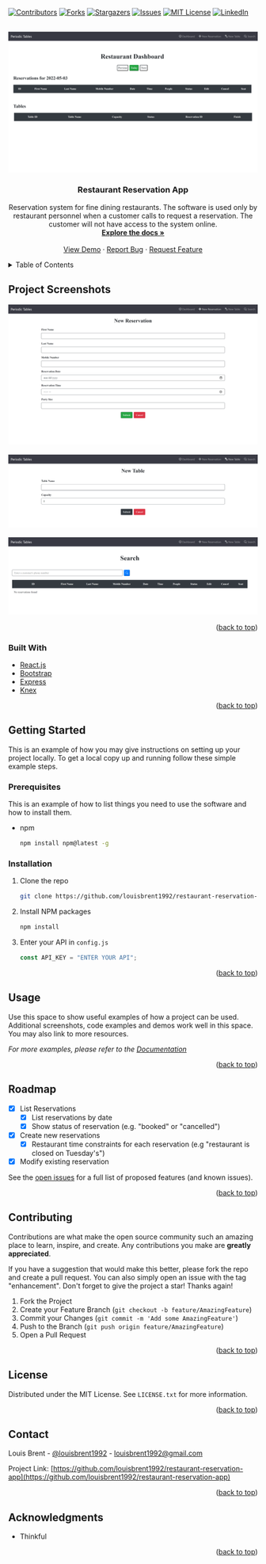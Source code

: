<div id="top"></div>
<!--
*** Thanks for checking out the Best-README-Template. If you have a suggestion
*** that would make this better, please fork the repo and create a pull request
*** or simply open an issue with the tag "enhancement".
*** Don't forget to give the project a star!
*** Thanks again! Now go create something AMAZING! :D
-->

<!-- PROJECT SHIELDS -->
<!--
*** I'm using markdown "reference style" links for readability.
*** Reference links are enclosed in brackets [ ] instead of parentheses ( ).
*** See the bottom of this document for the declaration of the reference variables
*** for contributors-url, forks-url, etc. This is an optional, concise syntax you may use.
*** https://www.markdownguide.org/basic-syntax/#reference-style-links
-->

[![Contributors][contributors-shield]][contributors-url]
[![Forks][forks-shield]][forks-url]
[![Stargazers][stars-shield]][stars-url]
[![Issues][issues-shield]][issues-url]
[![MIT License][license-shield]][license-url]
[![LinkedIn][linkedin-shield]][linkedin-url]

<!-- PROJECT LOGO -->
<br />
<div align="center">
  <a target="_blank" href="https://restaurant-frontend-deployment.herokuapp.com/">
    <img src="./Public/images/dashboardScreen.png" alt="Logo">
  </a>

<h3 align="center">Restaurant Reservation App</h3>

  <p align="center">
    Reservation system for fine dining restaurants. The software is used only by restaurant personnel when a customer calls to request a reservation. The customer will not have access to the system online.
    <br />
    <a href="https://github.com/louisbrent1992/restaurant-reservation-app"><strong>Explore the docs »</strong></a>
    <br />
    <br />
    <a target="_blank" href="https://restaurant-frontend-deployment.herokuapp.com/dashboard">View Demo</a>
    ·
    <a target="_blank" href="https://github.com/louisbrent1992/restaurant-reservation-app/issues">Report Bug</a>
    ·
    <a target="_blank" href="https://github.com/louisbrent1992/restaurant-reservation-app/issues">Request Feature</a>
  </p>
</div>

<!-- TABLE OF CONTENTS -->
<details>
  <summary>Table of Contents</summary>
  <ol>
    <li>
      <a href="#about-the-project">Project Screenshots</a>
      <ul>
        <li><a href="#built-with">Built With</a></li>
      </ul>
    </li>
    <li>
      <a href="#getting-started">Getting Started</a>
      <ul>
        <li><a href="#prerequisites">Prerequisites</a></li>
        <li><a href="#installation">Installation</a></li>
      </ul>
    </li>
    <li><a href="#usage">Usage</a></li>
    <li><a href="#roadmap">Roadmap</a></li>
    <li><a href="#contributing">Contributing</a></li>
    <li><a href="#license">License</a></li>
    <li><a href="#contact">Contact</a></li>
    <li><a href="#acknowledgments">Acknowledgments</a></li>
  </ol>
</details>

<!-- Project Screenshots -->

## Project Screenshots

[![Restaurant Reservation App Screen Shot][product-screenshot]](https://example.com)
<br />
<br />
[![Restaurant Reservation App Screen Shot 2][product-screenshot 2]](https://example.com)
<br />
<br />
[![Restaurant Reservation App Screen Shot 3][product-screenshot 3]](https://example.com)

<p align="right">(<a href="#top">back to top</a>)</p>

### Built With

- [React.js](https://reactjs.org/)
- [Bootstrap](https://getbootstrap.com)
- [Express](https://expressjs.com)
- [Knex](https://knexjs.org)

<p align="right">(<a href="#top">back to top</a>)</p>

<!-- GETTING STARTED -->

## Getting Started

This is an example of how you may give instructions on setting up your project locally.
To get a local copy up and running follow these simple example steps.

### Prerequisites

This is an example of how to list things you need to use the software and how to install them.

- npm
  ```sh
  npm install npm@latest -g
  ```

### Installation

1. Clone the repo
   ```sh
   git clone https://github.com/louisbrent1992/restaurant-reservation-app.git
   ```
2. Install NPM packages
   ```sh
   npm install
   ```
3. Enter your API in `config.js`
   ```js
   const API_KEY = "ENTER YOUR API";
   ```

<p align="right">(<a href="#top">back to top</a>)</p>

<!-- USAGE EXAMPLES -->

## Usage

Use this space to show useful examples of how a project can be used. Additional screenshots, code examples and demos work well in this space. You may also link to more resources.

_For more examples, please refer to the [Documentation](https://example.com)_

<p align="right">(<a href="#top">back to top</a>)</p>

<!-- ROADMAP -->

## Roadmap

- [x] List Reservations
  - [x] List reservations by date
  - [x] Show status of reservation (e.g. "booked" or "cancelled")
- [x] Create new reservations
  - [x] Restaurant time constraints for each reservation (e.g "restaurant is closed on Tuesday's")  
- [x] Modify existing reservation

See the [open issues](https://github.com/louisbrent1992/restaurant-reservation-app/issues) for a full list of proposed features (and known issues).

<p align="right">(<a href="#top">back to top</a>)</p>

<!-- CONTRIBUTING -->

## Contributing

Contributions are what make the open source community such an amazing place to learn, inspire, and create. Any contributions you make are **greatly appreciated**.

If you have a suggestion that would make this better, please fork the repo and create a pull request. You can also simply open an issue with the tag "enhancement".
Don't forget to give the project a star! Thanks again!

1. Fork the Project
2. Create your Feature Branch (`git checkout -b feature/AmazingFeature`)
3. Commit your Changes (`git commit -m 'Add some AmazingFeature'`)
4. Push to the Branch (`git push origin feature/AmazingFeature`)
5. Open a Pull Request

<p align="right">(<a href="#top">back to top</a>)</p>

<!-- LICENSE -->

## License

Distributed under the MIT License. See `LICENSE.txt` for more information.

<p align="right">(<a href="#top">back to top</a>)</p>

<!-- CONTACT -->

## Contact

Louis Brent - [@louisbrent1992](https://twitter.com/louisbrent1992) - louisbrent1992@gmail.com

Project Link: [https://github.com/louisbrent1992/restaurant-reservation-app](https://github.com/louisbrent1992/restaurant-reservation-app)

<p align="right">(<a href="#top">back to top</a>)</p>

<!-- ACKNOWLEDGMENTS -->

## Acknowledgments

- Thinkful

<p align="right">(<a href="#top">back to top</a>)</p>

<!-- MARKDOWN LINKS & IMAGES -->
<!-- https://www.markdownguide.org/basic-syntax/#reference-style-links -->

[contributors-shield]: https://img.shields.io/github/contributors/louisbrent1992/restaurant-reservation-app.svg?style=for-the-badge
[contributors-url]: https://github.com/louisbrent1992/restaurant-reservation-app/graphs/contributors
[forks-shield]: https://img.shields.io/github/forks/louisbrent1992/restaurant-reservation-app.svg?style=for-the-badge
[forks-url]: https://github.com/louisbrent1992/restaurant-reservation-app/network/members
[stars-shield]: https://img.shields.io/github/stars/louisbrent1992/restaurant-reservation-app.svg?style=for-the-badge
[stars-url]: https://github.com/louisbrent1992/restaurant-reservation-app/stargazers
[issues-shield]: https://img.shields.io/github/issues/louisbrent1992/restaurant-reservation-app.svg?style=for-the-badge
[issues-url]: https://github.com/louisbrent1992/restaurant-reservation-app/issues
[license-shield]: https://img.shields.io/github/license/louisbrent1992/restaurant-reservation-app.svg?style=for-the-badge
[license-url]: https://github.com/louisbrent1992/restaurant-reservation-app/blob/master/LICENSE.txt
[linkedin-shield]: https://img.shields.io/badge/-LinkedIn-black.svg?style=for-the-badge&logo=linkedin&colorB=555
[linkedin-url]: https://www.linkedin.com/in/louis-brent/
[product-screenshot]: ./Public/images/newReservation.png
[product-screenshot 2]: ./Public/images/newTable.png
[product-screenshot 3]: ./Public/images/search.png
